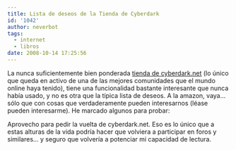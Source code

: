 ```yaml
---
title: Lista de deseos de la Tienda de Cyberdark
id: '1042'
author: neverbot
tags:
  - internet
  - libros
date: 2008-10-14 17:25:56
---
```


La nunca suficientemente bien ponderada [tienda de cyberdark.net](http://tienda.cyberdark.net/) (lo único que queda en activo de una de las mejores comunidades que el mundo online haya tenido), tiene una funcionalidad bastante interesante que nunca había usado, y no es otra que la típica lista de deseos. A la amazon, vaya... sólo que con cosas que verdaderamente pueden interesarnos (léase pueden interesarme). He marcado algunos para probar:

Aprovecho para pedir la vuelta de cyberdark.net. Eso es lo único que a estas alturas de la vida podría hacer que volviera a participar en foros y similares... y seguro que volvería a potenciar mi capacidad de lectura.